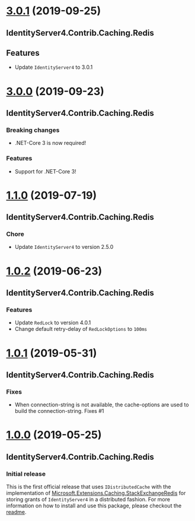 # [3.0.1](https://www.nuget.org/packages/IdentityServer4.Contrib.Caching.Redis/3.0.1) (2019-09-25)

## IdentityServer4.Contrib.Caching.Redis

## Features

* Update `IdentityServer4` to 3.0.1

# [3.0.0](https://www.nuget.org/packages/IdentityServer4.Contrib.Caching.Redis/3.0.0) (2019-09-23)

## IdentityServer4.Contrib.Caching.Redis

### Breaking changes

* .NET-Core 3 is now required!

### Features

* Support for .NET-Core 3!

# [1.1.0](https://www.nuget.org/packages/IdentityServer4.Contrib.Caching.Redis/1.1.0) (2019-07-19)

## IdentityServer4.Contrib.Caching.Redis

### Chore

* Update `IdentityServer4` to version 2.5.0

# [1.0.2](https://www.nuget.org/packages/IdentityServer4.Contrib.Caching.Redis/1.0.2) (2019-06-23)

## IdentityServer4.Contrib.Caching.Redis

### Features

* Update `RedLock` to version 4.0.1
* Change default retry-delay of `RedLockOptions` to `100ms`

# [1.0.1](https://www.nuget.org/packages/IdentityServer4.Contrib.Caching.Redis/1.0.1) (2019-05-31)

## IdentityServer4.Contrib.Caching.Redis

### Fixes

* When connection-string is not available, the cache-options are used to build the connection-string. Fixes #1

# [1.0.0](https://www.nuget.org/packages/IdentityServer4.Contrib.Caching.Redis/1.0.0) (2019-05-25)

## IdentityServer4.Contrib.Caching.Redis

### Initial release

This is the first official release that uses `IDistributedCache` with the implementation of [Microsoft.Extensions.Caching.StackExchangeRedis](https://www.nuget.org/packages/Microsoft.Extensions.Caching.StackExchangeRedis/2.2.5) for storing grants of `IdentityServer4` in a distributed fashion. For more information on how to install and use this package, please checkout the [readme](readme.md).




